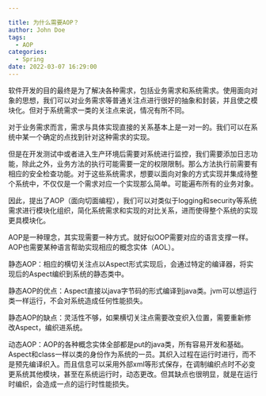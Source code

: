 ```yaml
---

title: 为什么需要AOP？
author: John Doe
tags:
  - AOP
categories:
  - Spring
date: 2022-03-07 16:29:00
---
```


软件开发的目的最终是为了解决各种需求，包括业务需求和系统需求。使用面向对象的思想，我们可以对业务需求等普通关注点进行很好的抽象和封装，并且使之模块化。但对于系统需求一类的关注点来说，情况有所不同。

对于业务需求而言，需求与具体实现直接的关系基本上是一对一的。我们可以在系统中某一个确定的点找到针对这种需求的实现。

但是在开发测试中或者进入生产环境后需要对系统进行监控，我们需要添加日志功能，除此之外，业务方法的执行可能需要一定的权限限制。那么方法执行前需要有相应的安全检查功能。对于这些系统需求，想要以面向对象的方式实现并集成待整个系统中，不仅仅是一个需求对应一个实现那么简单。可能遍布所有的业务对象。

因此，提出了AOP（面向切面编程），我们可以对类似于logging和security等系统需求进行模块化组织，简化系统需求和实现的对比关系，进而使得整个系统的实现更具模块化。

AOP是一种理念，其实现需要一种方式。就好似OOP需要对应的语言支撑一样。AOP也需要某种语言帮助实现相应的概念实体（AOL）。

静态AOP：相应的横切关注点以Aspect形式实现后，会通过特定的编译器，将实现后的Aspect编织到系统的静态类中。

静态AOP的优点：Aspect直接以java字节码的形式编译到java类。jvm可以想运行类一样运行，不会对系统造成任何性能损失。

静态AOP的缺点：灵活性不够，如果横切关注点需要改变织入位置，需要重新修改Aspect，编织进系统。

动态AOP：AOP的各种概念实体全部都是put的java类，所有容易开发和基础。Aspect和class一样以类的身份作为系统的一员。其织入过程在运行时进行，而不是预先编译织入。而且信息可以采用外部xml等形式保存，在调制编织点时不必变更系统其他模块，甚至在系统运行时，动态更改。但其缺点也很明显，就是在运行时编织，会造成一点的运行时性能损失。

